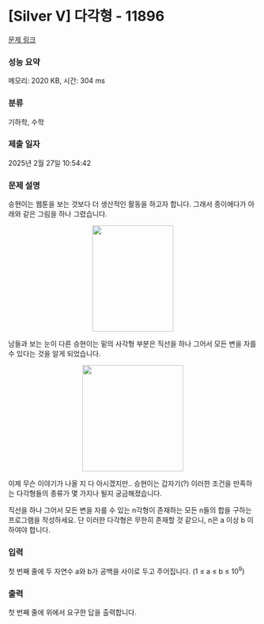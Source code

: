 # [Silver V] 다각형 - 11896 

[문제 링크](https://www.acmicpc.net/problem/11896) 

### 성능 요약

메모리: 2020 KB, 시간: 304 ms

### 분류

기하학, 수학

### 제출 일자

2025년 2월 27일 10:54:42

### 문제 설명

<p>승현이는 웹툰을 보는 것보다 더 생산적인 활동을 하고자 합니다. 그래서 종이에다가 아래와 같은 그림을 하나 그렸습니다.</p>

<p style="text-align: center;"><img alt="" src="https://onlinejudgeimages.s3-ap-northeast-1.amazonaws.com/problem/11896/1.png" style="height:215px; width:164px"></p>

<p>남들과 보는 눈이 다른 승현이는 밑의 사각형 부분은 직선을 하나 그어서 모든 변을 자를 수 있다는 것을 알게 되었습니다.</p>

<p style="text-align: center;"><img alt="" src="https://onlinejudgeimages.s3-ap-northeast-1.amazonaws.com/problem/11896/2.png" style="height:215px; width:204px"></p>

<p>이제 무슨 이야기가 나올 지 다 아시겠지만.. 승현이는 갑자기(?) 이러한 조건을 만족하는 다각형들의 종류가 몇 가지나 될지 궁금해졌습니다.</p>

<p>직선을 하나 그어서 모든 변을 자를 수 있는 n각형이 존재하는 모든 n들의 합을 구하는 프로그램을 작성하세요. 단 이러한 다각형은 무한히 존재할 것 같으니, n은 a 이상 b 이하여야 합니다.</p>

### 입력 

 <p>첫 번째 줄에 두 자연수 a와 b가 공백을 사이로 두고 주어집니다. (1 ≤ a ≤ b ≤ 10<sup>9</sup>)</p>

### 출력 

 <p>첫 번째 줄에 위에서 요구한 답을 출력합니다.</p>

